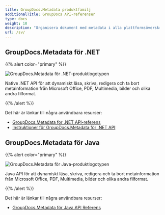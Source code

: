 ```yaml
---
title: GroupDocs.Metadata produktfamilj
additionalTitle: GroupDocs API-referenser
type: docs
weight: 10
description: "Organisera dokument med metadata i alla plattformsöverskridande applikationer med hjälp av GroupDocs metadata API:er för att hitta, använda, bevara och återanvända data i framtiden"
url: /sv/
---
```


## GroupDocs.Metadata för .NET

{{% alert color="primary" %}} 

![GroupDocs.Metadata för .NET-produktlogotypen](../gdocs_net.png)

Native .NET API för att dynamiskt läsa, skriva, redigera och ta bort metainformation från Microsoft Office, PDF, Multimedia, bilder och olika andra filformat.

{{% /alert %}} 

Det här är länkar till några användbara resurser:

- [GroupDocs.Metadata for .NET API-referens](/metadata/sv/net/)
- [Instruktioner för GroupDocs.Metadata för .NET API](/tutorials/metadata/sv/net/)


## GroupDocs.Metadata för Java

{{% alert color="primary" %}}

![GroupDocs.Metadata för Java-produktlogotypen](../gdocs_java.png)

Java API för att dynamiskt läsa, skriva, redigera och ta bort metainformation från Microsoft Office, PDF, Multimedia, bilder och olika andra filformat.

{{% /alert %}}

Det här är länkar till några användbara resurser:

- [GroupDocs.Metadata för Java API Referens](/metadata/java/)
